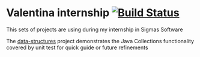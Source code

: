 # Valentina internship [![Build Status](https://travis-ci.org/vmalaya/java-core.svg?branch=master)](https://travis-ci.org/vmalaya/java-core)
This sets of projects are using during my internship in Sigmas Software

<!--
[toc]
-->

The [data-structures] project demonstrates the Java Collections
functionality covered by unit test for quick guide or future
refinements

<!--
references
-->

[data-structures]: data-structures
